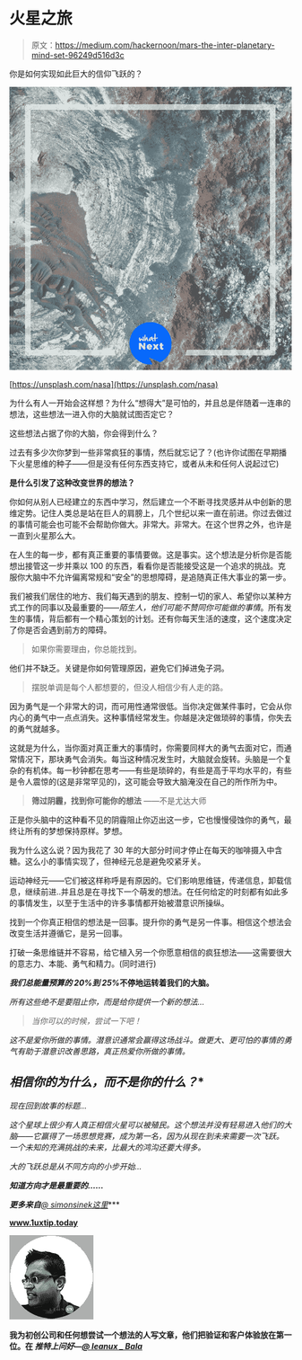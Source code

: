 # 火星之旅

> 原文：<https://medium.com/hackernoon/mars-the-inter-planetary-mind-set-96249d516d3c>

你是如何实现如此巨大的信仰飞跃的？

![](img/c63c96303cb0674a83b9f76837ab657a.png)

[https://unsplash.com/nasa](https://unsplash.com/nasa)

为什么有人一开始会这样想？为什么“想得大”是可怕的，并且总是伴随着一连串的想法，这些想法一进入你的大脑就试图否定它？

这些想法占据了你的大脑，你会得到什么？

过去有多少次你梦到一些非常疯狂的事情，然后就忘记了？(也许你试图在早期播下火星思维的种子——但是没有任何东西支持它，或者从未和任何人说起过它)

**是什么引发了这种改变世界的想法？**

你如何从别人已经建立的东西中学习，然后建立一个不断寻找灵感并从中创新的思维定势。记住人类总是站在巨人的肩膀上，几个世纪以来一直在前进。你过去做过的事情可能会也可能不会帮助你做大。非常大。非常大。在这个世界之外，也许是一直到火星那么大。

在人生的每一步，都有真正重要的事情要做。这是事实。这个想法是分析你是否能想出接管这一步并乘以 100 的东西，看看你是否能接受这是一个追求的挑战。克服你大脑中不允许偏离常规和“安全”的思想障碍，是追随真正伟大事业的第一步。

我们被我们居住的地方、我们每天遇到的朋友、控制一切的家人、希望你以某种方式工作的同事以及最重要的——*陌生人，他们可能不赞同你可能做的事情*。所有发生的事情，背后都有一个精心策划的计划。还有你每天生活的速度，这个速度决定了你是否会遇到前方的障碍。

> 如果你需要理由，你总能找到。

他们并不缺乏。关键是你如何管理原因，避免它们掉进兔子洞。

> 摆脱单调是每个人都想要的，但没人相信少有人走的路。

因为勇气是一个非常大的词，而可用性通常很低。当你决定做某件事时，它会从你内心的勇气中一点点消失。这种事情经常发生。你越是决定做琐碎的事情，你失去的勇气就越多。

这就是为什么，当你面对真正重大的事情时，你需要同样大的勇气去面对它，而通常情况下，那块勇气会消失。每当这种情况发生时，大脑就会旋转。头脑是一个复杂的有机体。每一秒钟都在思考——有些是琐碎的，有些是高于平均水平的，有些是令人震惊的(这是非常罕见的)，这可能会导致大脑淹没在自己的所作所为中。

> **筛过阴霾，找到你可能你的想法** ——不是尤达大师

正是你头脑中的这种看不见的阴霾阻止你迈出这一步，它也慢慢侵蚀你的勇气，最终让所有的梦想保持原样。梦想。

我为什么这么说？因为我花了 30 年的大部分时间才停止在每天的咖啡摄入中含糖。这么小的事情实现了，但神经元总是避免咬紧牙关。

运动神经元——它们被这样称呼是有原因的。它们影响思维链，传递信息，卸载信息，继续前进..并且总是在寻找下一个萌发的想法。在任何给定的时刻都有如此多的事情发生，以至于生活中的许多事情都开始被潜意识所操纵。

找到一个你真正相信的想法是一回事。提升你的勇气是另一件事。相信这个想法会改变生活并遵循它，是另一回事。

打破一条思维链并不容易，给它植入另一个你愿意相信的疯狂想法——这需要很大的意志力、本能、勇气和精力。(同时进行)

***我们总能量预算的 20%到 25%***[](http://www.theguardian.com/science/blog/2012/feb/28/how-many-neurons-human-brain)****不停地运转着我们的大脑。****

*所有这些绝不是要阻止你，而是给你提供一个新的想法…*

> *当你可以的时候，尝试一下吧！*

*这不是爱你所做的事情。潜意识通常会赢得这场战斗。做更大、更可怕的事情的勇气有助于潜意识改善思路，真正热爱你所做的事情。*

## ***相信你的为什么，而不是你的什么？****

*现在回到故事的标题…*

*这个星球上很少有人真正相信火星可以被殖民。这个想法并没有轻易进入他们的大脑——它赢得了一场思想竞赛，成为第一名，因为从现在到未来需要一次飞跃。一个未知的充满挑战的未来，比最大的鸿沟还要大得多。*

*大的飞跃总是从不同方向的小步开始…*

***知道方向才是最重要的……***

***更多来自**[*@ simonsinek*](http://twitter.com/simonsinek)*[*这里*](https://www.ted.com/talks/simon_sinek_how_great_leaders_inspire_action?language=en)***

**www.1uxtip.today**

**![](img/0d14d9f6b7bd4b13d8fc0d37cf06b9ed.png)**

**我为初创公司和任何想尝试一个想法的人写文章，他们把验证和客户体验放在第一位。在 ***推特上问好—***[***@ leanux _ Bala***](http://www.twitter.com/leanux_bala)**